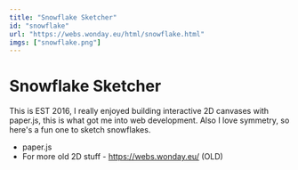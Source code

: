 ```yaml
---
title: "Snowflake Sketcher"
id: "snowflake"
url: "https://webs.wonday.eu/html/snowflake.html"
imgs: ["snowflake.png"]
---
```


# Snowflake Sketcher

This is EST 2016, I really enjoyed building interactive 2D canvases with paper.js, this is what got me into web development. Also I love symmetry, so here's a fun one to sketch snowflakes.

- paper.js
- For more old 2D stuff - https://webs.wonday.eu/ (OLD)

